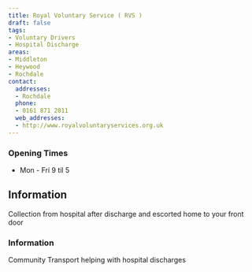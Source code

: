 ```yaml
---
title: Royal Voluntary Service ( RVS )
draft: false
tags:
- Voluntary Drivers
- Hospital Discharge
areas:
- Middleton
- Heywood
- Rochdale
contact:
  addresses:
  - Rochdale
  phone:
  - 0161 871 2011
  web_addresses:
  - http://www.royalvoluntaryservices.org.uk
---
```


### Opening Times
* Mon - Fri   9 til 5

## Information
Collection from hospital after discharge and escorted
home to your front door

### Information
Community Transport helping with hospital discharges